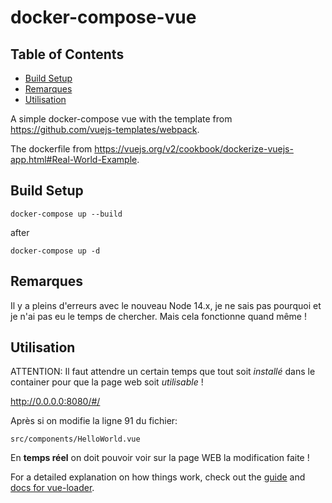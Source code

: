 # docker-compose-vue

<!-- TOC titleSize:2 tabSpaces:2 depthFrom:1 depthTo:6 withLinks:1 updateOnSave:1 orderedList:0 skip:1 title:1 charForUnorderedList:* -->
## Table of Contents
* [Build Setup](#build-setup)
* [Remarques](#remarques)
* [Utilisation](#utilisation)
<!-- /TOC -->

A simple docker-compose vue with the template from https://github.com/vuejs-templates/webpack.

The dockerfile from https://vuejs.org/v2/cookbook/dockerize-vuejs-app.html#Real-World-Example.

## Build Setup
```
docker-compose up --build
```
after
```
docker-compose up -d
```

## Remarques

Il y a pleins d'erreurs avec le nouveau Node 14.x, je ne sais pas pourquoi et je n'ai pas eu le temps de chercher. Mais cela fonctionne quand même !


## Utilisation

ATTENTION:
Il faut attendre un certain temps que tout soit *installé* dans le container pour que la page web soit *utilisable* !

http://0.0.0.0:8080/#/

Après si on modifie la ligne 91 du fichier:
```
src/components/HelloWorld.vue
```

En **temps réel** on doit pouvoir voir sur la page WEB la modification faite !




For a detailed explanation on how things work, check out the [guide](http://vuejs-templates.github.io/webpack/) and [docs for vue-loader](http://vuejs.github.io/vue-loader).

